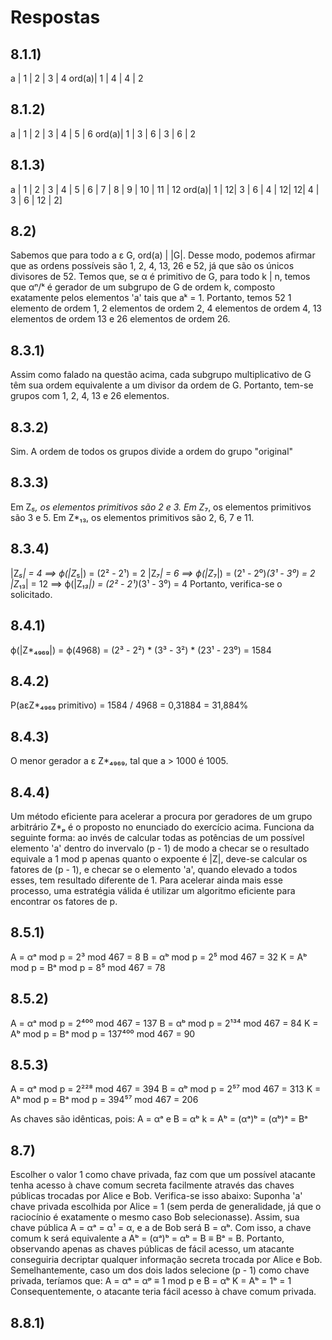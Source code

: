 # Respostas

## 8.1.1)
a     | 1 | 2 | 3 | 4
ord(a)| 1 | 4 | 4 | 2

## 8.1.2)
a     | 1 | 2 | 3 | 4 | 5 | 6
ord(a)| 1 | 3 | 6 | 3 | 6 | 2

## 8.1.3)
a     | 1 | 2 | 3 | 4 | 5 | 6 | 7 | 8 | 9 | 10 | 11 | 12
ord(a)| 1 | 12| 3 | 6 | 4 | 12| 12| 4 | 3 |  6 | 12 | 2]

## 8.2) 
Sabemos que para todo a ε G, ord(a) | |G|. Desse modo, podemos afirmar
que as ordens possíveis são 1, 2, 4, 13, 26 e 52, já que são os únicos
divisores de 52. Temos que, se α é primitivo de G, para todo k | n, 
temos que αⁿ/ᵏ é gerador de um subgrupo de G de ordem k, composto 
exatamente pelos elementos 'a' tais que aᵏ = 1. Portanto, temos 52 
1 elemento de ordem 1, 2 elementos de ordem 2, 4 elementos de ordem 4,
13 elementos de ordem 13 e 26 elementos de ordem 26.

## 8.3.1)
Assim como falado na questão acima, cada subgrupo multiplicativo de G
têm sua ordem equivalente a um divisor da ordem de G. Portanto, tem-se
grupos com 1, 2, 4, 13 e 26 elementos.

## 8.3.2)
Sim. A ordem de todos os grupos divide a ordem do grupo "original"

## 8.3.3)
Em Z*₅, os elementos primitivos são 2 e 3.
Em Z*₇, os elementos primitivos são 3 e 5.
Em Z*₁₃, os elementos primitivos são 2, 6, 7 e 11.

## 8.3.4)
|Z*₅| = 4 ==> ϕ(|Z*₅|) = (2² - 2¹) = 2
|Z*₇| = 6 ==> ϕ(|Z*₇|) = (2¹ - 2⁰)*(3¹ - 3⁰) = 2
|Z*₁₃| = 12 ==> ϕ(|Z*₁₃|) = (2² - 2¹)*(3¹ - 3⁰) = 4
Portanto, verifica-se o solicitado.

## 8.4.1)
ϕ(|Z*₄₉₆₉|) = ϕ(4968) = (2³ - 2²) * (3³ - 3²) * (23¹ - 23⁰) = 1584

## 8.4.2)
P(aεZ*₄₉₆₉ primitivo) = 1584 / 4968 = 0,31884 = 31,884%

## 8.4.3)
O menor gerador a ε Z*₄₉₆₉, tal que a > 1000 é 1005.

## 8.4.4)
Um método eficiente para acelerar a procura por geradores de um
grupo arbitrário Z*ₚ é o proposto no enunciado do exercício acima.
Funciona da seguinte forma: ao invés de calcular todas as potências
de um possível elemento 'a' dentro do invervalo (p - 1) de modo a 
checar se o resultado equivale a 1 mod p apenas quanto o expoente é |Z|,
deve-se calcular os fatores de (p - 1), e checar se o elemento 'a',
quando elevado a todos esses, tem resultado diferente de 1.
Para acelerar ainda mais esse processo, uma estratégia válida é 
utilizar um algoritmo eficiente para encontrar os fatores de p.

## 8.5.1)
A = αᵃ mod p = 2³ mod 467 = 8
B = αᵇ mod p = 2⁵ mod 467 = 32
K = Aᵇ mod p = Bᵃ mod p = 8⁵ mod 467 = 78

## 8.5.2)
A = αᵃ mod p = 2⁴⁰⁰ mod 467 = 137
B = αᵇ mod p = 2¹³⁴ mod 467 = 84
K = Aᵇ mod p = Bᵃ mod p = 137⁴⁰⁰ mod 467 = 90

## 8.5.3)
A = αᵃ mod p = 2²²⁸ mod 467 = 394
B = αᵇ mod p = 2⁵⁷ mod 467 = 313
K = Aᵇ mod p = Bᵃ mod p = 394⁵⁷ mod 467 = 206

As chaves são idênticas, pois:
A = αᵃ e B = αᵇ
k = Aᵇ = (αᵃ)ᵇ = (αᵇ)ᵃ = Bᵃ

## 8.7)
Escolher o valor 1 como chave privada, faz com que um possível
atacante tenha acesso à chave comum secreta facilmente através das
chaves públicas trocadas por Alice e Bob. Verifica-se isso abaixo:
Suponha 'a' chave privada escolhida por Alice = 1 (sem perda de
generalidade, já que o raciocínio é exatamente o mesmo caso Bob
selecionasse). Assim, sua chave pública A = αᵃ = α¹ = α, e a de
Bob será B = αᵇ. Com isso, a chave comum k será equivalente a
Aᵇ = (αᵃ)ᵇ = αᵇ = B ≡ Bᵃ = B.
Portanto, observando apenas as chaves públicas de fácil acesso,
um atacante conseguiria decriptar qualquer informação secreta
trocada por Alice e Bob.
Semelhantemente, caso um dos dois lados selecione (p - 1) como 
chave privada, teríamos que:
A = αᵃ = αᵖ ≡ 1 mod p e B = αᵇ
K = Aᵇ = 1ᵇ = 1
Consequentemente, o atacante teria fácil acesso à chave comum
privada.

## 8.8.1)
